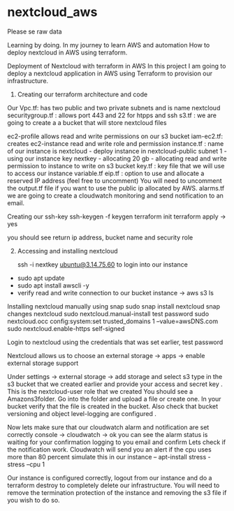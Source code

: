 # nextcloud_aws
Please se raw data 

Learning by doing.
In my journey to learn AWS and automation 
 How to deploy nextcloud in AWS using terraform.
 

Deployment of Nextcloud with terraform in AWS 
In this project I am going to deploy a nextcloud application in AWS using Terraform to provision our infrastructure.

1. Creating our terraform architecture and code

Our Vpc.tf: has two public and two private subnets and is name nextcloud
securitygroup.tf : allows port 443 and 22 for htpps and ssh
s3.tf : we are going to create a a bucket that will store nextcloud files

ec2-profile allows read and write permissions on our s3 bucket
iam-ec2.tf: creates ec2-instance read and write role and permission 
instance.tf : name of our instance is nextcloud 
                 - deploy instance in nextcloud-public subnet 1
                 - using our instance key nextkey
                 - allocating 20 gb
                - allocating read and write permission to instance to write on s3 bucket
key.tf : key file that we will use to access  our instance
variable.tf 
eip.tf : option to use and allocate a reserved IP address (feel free to uncomment)
           You will need to uncomment the output.tf file if you want to use the public ip allocated by AWS.
alarms.tf we are going to create a cloudwatch monitoring and send notification to an email.


Creating our ssh-key
  ssh-keygen -f keygen
  terraform init
  terraform apply → yes

you should see return ip address, bucket name and security role

2. Accessing and installing nextcloud
   
   ssh -i  nextkey ubuntu@3.14.75.60 to login into our instance

  - sudo apt update
  - sudo apt install awscli -y
  - verify read and write connection to our bucket instance
    → aws s3 ls 
    
Installing nextcloud manually using snap
      sudo snap install nextcloud
      snap changes nextcloud
      sudo nextcloud.manual-install test password
      sudo nextcloud.occ config:system:set trusted_domains 1 –value=awsDNS.com
      sudo nextcloud.enable-https self-signed


Login to nextcloud using the credentials that was set earlier, test password

Nextcloud allows us to choose an external storage 
   → apps → enable external storage support
   
 Under settings → external storage → add storage and select s3 
 type in the s3 bucket that we created earlier and provide your access and secret key .
 This is the nextcloud-user role that we created 
 You should see a Amazons3folder.
 Go into the folder and upload a file or create one.
 In your bucket verify that the file is created in the bucket.
 Also check that bucket versioning and object level-logging are configured .
  
Now lets make sure that our cloudwatch alarm and notification are set correctly
 console → cloudwatch → ok you can see the alarm status is waiting for your confirmation
 logging to you email and confirm 
Lets check if the notification work.
Cloudwatch will send you an alert if the cpu uses more than 80 percent 
 simulate this in our instance 
    – apt-install stress
    - stress –cpu 1
       
 Our instance is configured correctly, logout from our instance and do a terraform destroy to completely delete our infrastructure. You will need to remove the termination protection of the instance and removing the s3 file if you wish to do so.



 
